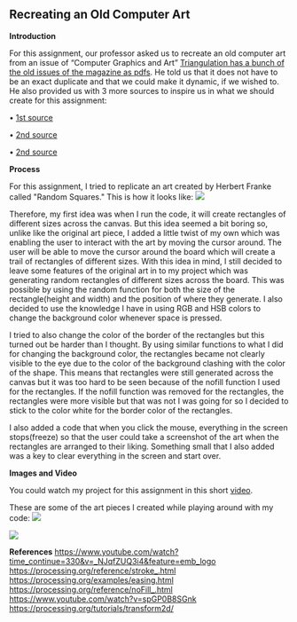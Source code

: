 ## Recreating an Old Computer Art

**Introduction**

For this assignment, our professor asked us to recreate an old computer art from an issue of 
“Computer Graphics and Art” [Triangulation has a bunch of the old issues of the magazine as pdfs](http://recodeproject.com/).
He told us that it does not have to be an exact duplicate and that we could make it dynamic, if we wished to.
He also provided us with 3 more sources to inspire us in what we should create for this assignment:

• [1st source](http://dada.compart-bremen.de/docUploads/COMPUTER_GRAPHICS_AND_ART_Aug1977.pdf)

• [2nd source](http://dada.compart-bremen.de/docUploads/ProgrammInformation21_PI21.pdf)

• [2nd source](http://dada.compart-bremen.de/docUploads/ProgrammInformation21_PI21.pdf)

**Process**

For this assignment, I tried to replicate an art created by Herbert Franke called "Random Squares." This is how it looks like:
![](https://i.imgur.com/hPUTIiF.png)

Therefore, my first idea was when I run the code, it will create rectangles of different sizes across the canvas. But this idea
seemed a bit boring so, unlike like the original art piece, I added a little twist of my own which was enabling the user to interact 
with the art by moving the cursor around. The user will be able to move the cursor around the board which will create a trail of
rectangles of different sizes. With this idea in mind, I still decided to leave some features of the original art in to my
project which was generating random rectangles of different sizes across the board. This was possible by using the random function
for both the size of the rectangle(height and width) and the position of where they generate. I also decided to use the knowledge 
I have in using RGB and HSB colors to change the background color whenever space is pressed. 

I tried to also change the color of the border of the rectangles but this turned out be harder than I thought. By using similar 
functions to what I did for changing the background color, the rectangles became not clearly visible to the eye due to the color 
of the background clashing with the color of the shape. This means that rectangles were still generated across the canvas but it was
too hard to be seen because of the nofill function I used for the rectangles. If the nofill function was removed for the rectangles,
the rectangles were more visible but that was not I was going for so I decided to stick to the color white for the border color of the
rectangles.

I also added a code that when you click the mouse, everything in the screen stops(freeze) so that the user could take a screenshot
of the art when the rectangles are arranged to their liking. Something small that I also added was a key to clear everything in the 
screen and start over.

**Images and Video**

You could watch my project for this assignment in this short [video](https://youtu.be/1INdZ3HvWRw).

These are some of the art pieces I created while playing around with my code:
![](https://i.imgur.com/04aP39T.png)

![](https://i.imgur.com/HMJjFJR.png)

**References**
https://www.youtube.com/watch?time_continue=330&v=_NJqfZUQ3i4&feature=emb_logo
https://processing.org/reference/stroke_.html
https://processing.org/examples/easing.html
https://processing.org/reference/noFill_.html
https://www.youtube.com/watch?v=spGP0B8SGnk
https://processing.org/tutorials/transform2d/
